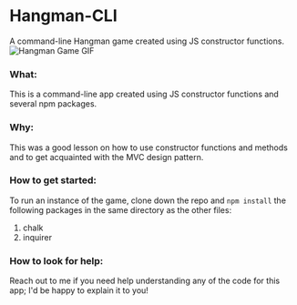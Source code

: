 # Hangman-CLI

A command-line Hangman game created using JS constructor functions.
![Hangman Game GIF](https://media.giphy.com/media/1YcHuq4cttuql0VWvj/giphy.gif)

### What:
This is a command-line app created using JS constructor functions and several npm packages. 

### Why: 
This was a good lesson on how to use constructor functions and methods and to get acquainted with the MVC design pattern. 

### How to get started:
To run an instance of the game, clone down the repo and ```npm install``` the following packages in the same directory as the other files: 
1. chalk
2. inquirer

### How to look for help:
Reach out to me if you need help understanding any of the code for this app; I'd be happy to explain it to you!
